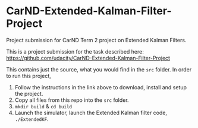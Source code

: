 # CarND-Extended-Kalman-Filter-Project
Project submission for CarND Term 2 project on Extended Kalman Filters.

This is a project submission for the task described here: 
https://github.com/udacity/CarND-Extended-Kalman-Filter-Project

This contains just the source, what you would find in the ``src`` folder. In order to run this project, 
1. Follow the instructions in the link above to download, install and setup the project.
2. Copy all files from this repo into the ``src`` folder. 
3. `mkdir build` & `cd build`
4. Launch the simulator, launch the Extended Kalman filter code, `./ExtendedKF`.
